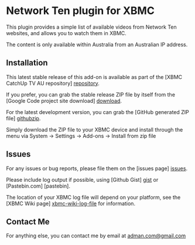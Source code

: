 Network Ten plugin for XBMC
================================

This plugin provides a simple list of available videos from Network Ten 
websites, and allows you to watch them in XBMC.

The content is only available within Australia from an Australian IP address.

Installation
------------
This latest stable release of this add-on is available as part of the 
[XBMC CatchUp TV AU repository] [repository].

If you prefer, you can grab the stable release ZIP file by itself from the 
[Google Code project site download] [download].

For the latest development version, 
you can grab the [GitHub generated ZIP file] [githubzip].

Simply download the ZIP file to your XBMC device and install through the menu
via System -> Settings -> Add-ons -> Install from zip file

Issues
------
For any issues or bug reports, please file them on the [issues page] [issues].

Please include log output if possible, using [Github Gist] [gist] or 
[Pastebin.com] [pastebin].

The location of your XBMC log file will depend on your platform, 
see the [XBMC Wiki page] [xbmc-wiki-log-file] for information.

Contact Me
----------
For anything else, you can contact me by email at adman.com@gmail.com

[repository]: http://code.google.com/p/xbmc-catchuptv-au
[download]: https://code.google.com/p/xbmc-catchuptv-au/downloads/list?q=label:Network-Ten
[githubzip]: https://github.com/xbmc-catchuptv-au/plugin.video.catchuptv.au.ten/archive/master.zip
[issues]: https://github.com/xbmc-catchuptv-au/plugin.video.catchuptv.au.ten/issues
[gist]: https://gist.github.com
[patebin]: http://pastebin.com/
[xbmc-wiki-log-file]: http://wiki.xbmc.org/index.php?title=Log_file/Advanced#Log_files
